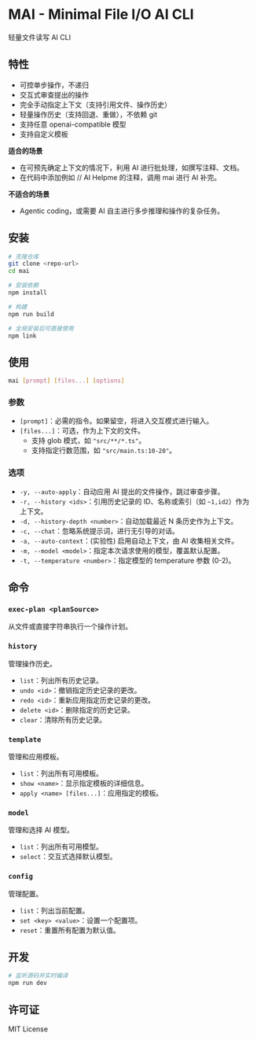 # MAI - Minimal File I/O AI CLI

轻量文件读写 AI CLI

## 特性

- 可控单步操作，不递归
- 交互式审查提出的操作
- 完全手动指定上下文（支持引用文件、操作历史）
- 轻量操作历史（支持回退、重做），不依赖 git
- 支持任意 openai-compatible 模型
- 支持自定义模板

**适合的场景**

- 在可预先确定上下文的情况下，利用 AI 进行批处理，如撰写注释、文档。
- 在代码中添加例如 // AI Helpme 的注释，调用 mai 进行 AI 补完。

**不适合的场景**

- Agentic coding，或需要 AI 自主进行多步推理和操作的复杂任务。

## 安装

```bash
# 克隆仓库
git clone <repo-url>
cd mai

# 安装依赖
npm install

# 构建
npm run build

# 全局安装后可直接使用
npm link
```

## 使用

```bash
mai [prompt] [files...] [options]
```

### 参数

- `[prompt]`：必需的指令。如果留空，将进入交互模式进行输入。
- `[files...]`：可选，作为上下文的文件。
  - 支持 glob 模式，如 `"src/**/*.ts"`。
  - 支持指定行数范围，如 `"src/main.ts:10-20"`。

### 选项

- `-y, --auto-apply`：自动应用 AI 提出的文件操作，跳过审查步骤。
- `-r, --history <ids>`：引用历史记录的 ID、名称或索引（如 `~1,id2`）作为上下文。
- `-d, --history-depth <number>`：自动加载最近 N 条历史作为上下文。
- `-c, --chat`：忽略系统提示词，进行无引导的对话。
- `-a, --auto-context`：(实验性) 启用自动上下文，由 AI 收集相关文件。
- `-m, --model <model>`：指定本次请求使用的模型，覆盖默认配置。
- `-t, --temperature <number>`：指定模型的 temperature 参数 (0-2)。

## 命令

### `exec-plan <planSource>`

从文件或直接字符串执行一个操作计划。

### `history`

管理操作历史。

- `list`：列出所有历史记录。
- `undo <id>`：撤销指定历史记录的更改。
- `redo <id>`：重新应用指定历史记录的更改。
- `delete <id>`：删除指定的历史记录。
- `clear`：清除所有历史记录。

### `template`

管理和应用模板。

- `list`：列出所有可用模板。
- `show <name>`：显示指定模板的详细信息。
- `apply <name> [files...]`：应用指定的模板。

### `model`

管理和选择 AI 模型。

- `list`：列出所有可用模型。
- `select`：交互式选择默认模型。

### `config`

管理配置。

- `list`：列出当前配置。
- `set <key> <value>`：设置一个配置项。
- `reset`：重置所有配置为默认值。

## 开发

```bash
# 监听源码并实时编译
npm run dev
```

## 许可证

MIT License
